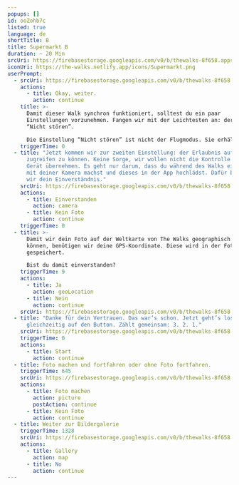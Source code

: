 ```yaml
---
popups: []
id: ooZohb7c
listed: true
language: de
shortTitle: B
title: Supermarkt B
duration: ~ 20 Min
srcUri: https://firebasestorage.googleapis.com/v0/b/thewalks-8f658.appspot.com/o/mp3%2Fv0%2Fde_uma9ooK4%2Fde_ooZohb7c.mp3?alt=media&token=9290c064-fac2-416f-9e90-e46471d5350a
iconUri: https://the-walks.netlify.app/icons/Supermarkt.png
userPrompt:
  - srcUri: https://firebasestorage.googleapis.com/v0/b/thewalks-8f658.appspot.com/o/static%2Fmedias%2Fmulti_Zeubeel8_loop.mp3?alt=media&token=88349085-3303-48b9-bdc6-fd7b09519a26
    actions:
      - title: Okay, weiter.
        action: continue
    title: >-
      Damit dieser Walk synchron funktioniert, solltest du ein paar
      Einstellungen vorzunehmen. Fangen wir mit der Leichtesten an: der Funktion
      “Nicht stören”.

      Die Einstellung “Nicht stören” ist nicht der Flugmodus. Sie erhält während deines Walks die Internet-Verbindung. Mit iOS (Apple) gehst du jetzt zu “Einstellungen”. Aktiviere dort “Nicht stören”. Bei den meisten Android-Geräten (Google) findest du diese Funktion unter Einstellungen → Töne → Nicht stören."
    triggerTime: 0
  - title: "Jetzt kommen wir zur zweiten Einstellung: der Erlaubnis auf deine Kamera
      zugreifen zu können. Keine Sorge, wir wollen nicht die Kontrolle über dein
      Gerät übernehmen. Es geht nur darum, dass du während des Walks ein Foto
      mit deiner Kamera machst und dieses in der App hochlädst. Dafür brauchen
      wir dein Einverständnis."
    srcUri: https://firebasestorage.googleapis.com/v0/b/thewalks-8f658.appspot.com/o/static%2Fmedias%2Fmulti_Zeubeel8_loop.mp3?alt=media&token=88349085-3303-48b9-bdc6-fd7b09519a26
    actions:
      - title: Einverstanden
        action: camera
      - title: Kein Foto
        action: continue
    triggerTime: 0
  - title: >-
      Damit wir dein Foto auf der Weltkarte von The Walks geographisch zuordnen
      können, benötigen wir deine GPS-Koordinate. Diese wird in der Foto-Datei
      gespeichert.

      Bist du damit einverstanden?
    triggerTime: 9
    actions:
      - title: Ja
        action: geoLocation
      - title: Nein
        action: continue
    srcUri: https://firebasestorage.googleapis.com/v0/b/thewalks-8f658.appspot.com/o/static%2Fmedias%2Fmulti_Zeubeel8_loop.mp3?alt=media&token=88349085-3303-48b9-bdc6-fd7b09519a26
  - title: "Danke für dein Vertrauen. Das war’s schon. Jetzt geht’s los. Drückt
      gleichzeitig auf den Button. Zählt gemeinsam: 3. 2. 1."
    srcUri: https://firebasestorage.googleapis.com/v0/b/thewalks-8f658.appspot.com/o/static%2Fmedias%2Fmulti_Zeubeel8_loop.mp3?alt=media&token=88349085-3303-48b9-bdc6-fd7b09519a26
    triggerTime: 0
    actions:
      - title: Start
        action: continue
  - title: Foto machen und fortfahren oder ohne Foto fortfahren.
    triggerTime: 645
    srcUri: https://firebasestorage.googleapis.com/v0/b/thewalks-8f658.appspot.com/o/static%2Fmedias%2Fen_uma9ooK4_B_loop.mp3?alt=media&token=f2b5f856-35bd-47ed-b0d8-8d9e32a505b4
    actions:
      - title: Foto machen
        action: picture
        postAction: continue
      - title: Kein Foto
        action: continue
  - title: Weiter zur Bildergalerie
    triggerTime: 1328
    srcUri: https://firebasestorage.googleapis.com/v0/b/thewalks-8f658.appspot.com/o/static%2Fmedias%2Fmulti_Zeubeel8_loop.mp3?alt=media&token=88349085-3303-48b9-bdc6-fd7b09519a26
    actions:
      - title: Gallery
        action: map
      - title: No
        action: continue
---
```

